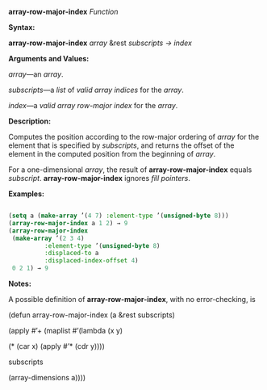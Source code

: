 **array-row-major-index** *Function* 



**Syntax:** 



**array-row-major-index** *array* &amp;rest *subscripts → index* 



**Arguments and Values:** 



*array*—an *array*. 



*subscripts*—a *list* of *valid array indices* for the *array*. 



*index*—a *valid array row-major index* for the *array*. 







 



 



**Description:** 



Computes the position according to the row-major ordering of *array* for the element that is specified by *subscripts*, and returns the offset of the element in the computed position from the beginning of *array*. 



For a one-dimensional *array*, the result of **array-row-major-index** equals *subscript*. **array-row-major-index** ignores *fill pointers*. 



**Examples:**
```lisp

(setq a (make-array ’(4 7) :element-type ’(unsigned-byte 8))) 
(array-row-major-index a 1 2) → 9 
(array-row-major-index 
 (make-array ’(2 3 4) 
	      :element-type ’(unsigned-byte 8) 
	      :displaced-to a 
	      :displaced-index-offset 4) 
 0 2 1) → 9 

```
**Notes:** 



A possible definition of **array-row-major-index**, with no error-checking, is 



(defun array-row-major-index (a &amp;rest subscripts) 



(apply #’+ (maplist #’(lambda (x y) 



(\* (car x) (apply #’\* (cdr y)))) 



subscripts 



(array-dimensions a)))) 




